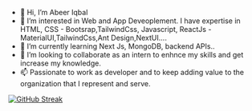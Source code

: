 - 👋 Hi, I’m Abeer Iqbal
- 👀 I’m interested in Web and App Deveoplement. I have expertise in HTML, CSS - Bootsrap,TailwindCss, Javascript, ReactJs - MaterialUI,TailwindCss,Ant Design,NextUI....
- 🌱 I’m currently learning  Next Js, MongoDB, backend APIs..
- 💞️ I’m looking to collaborate as an intern to enhnce my skills and get increase my knowledge.
- 📫 Passionate to work as developer and to keep adding value to the organization that I represent and serve.
<!---
abeer025/abeer025 is a ✨ special ✨ repository because its `README.md` (this file) appears on your GitHub profile.
You can click the Preview link to take a look at your changes.
--->
[![GitHub Streak](https://streak-stats.demolab.com?user=abeer025)](https://git.io/streak-stats)
